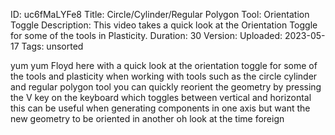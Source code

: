 ID: uc6fMaLYFe8
Title: Circle/Cylinder/Regular Polygon Tool: Orientation Toggle
Description: This video takes a quick look at the Orientation Toggle for some of the tools in Plasticity.
Duration: 30
Version: 
Uploaded: 2023-05-17
Tags: unsorted

yum yum Floyd here with a quick look at
the orientation toggle for some of the
tools and plasticity when working with
tools such as the circle cylinder and
regular polygon tool you can quickly
reorient the geometry by pressing the V
key on the keyboard which toggles
between vertical and horizontal this can
be useful when generating components in
one axis but want the new geometry to be
oriented in another oh look at the time
foreign
